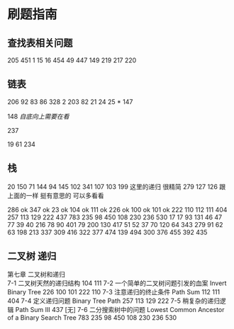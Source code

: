 # 刷题指南

## 查找表相关问题

205
451
1
15
16
454
49
447
149
219
217
220

## 链表

206
92
83
86
328
2
203
82
21
24
25 *
147

148 *自底向上需要在看*

237

19
61
234

## 栈

20
150
71
144
94
145
102
341
107
103
199 这里的递归 很精简
279
127
126 跟上面的一样 挺有意思的 可以多看看

<!-- kaishi -->
286 ok
347 ok
23 ok
104 ok
111 ok
226 ok
100 ok
101 ok
222
110
112	111 404
257	113 129 222
437
783 235	
98 450 108 230 236 530
17
17	93 131
46	47
77	39 40 216 78 90 401
79
200	130 417
51	52 37
70	120 64
343	279 91 62 63
198	213 337 309
416	322 377 474 139 494
300	376
455	392
435

## 二叉树 递归

第七章 二叉树和递归		
7-1 二叉树天然的递归结构	104	111
7-2 一个简单的二叉树问题引发的血案 Invert Binary Tree	226	100 101 222 110
7-3 注意递归的终止条件 Path Sum	112	111 404
7-4 定义递归问题 Binary Tree Path	257	113 129 222
7-5 稍复杂的递归逻辑 Path Sum III	437	[无]
7-6 二分搜索树中的问题 Lowest Common Ancestor of a Binary Search Tree	783 235	98 450 108 230 236 530
